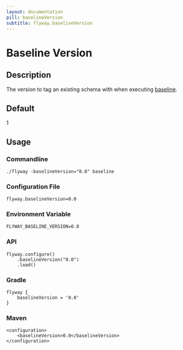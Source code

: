 ```yaml
---
layout: documentation
pill: baselineVersion
subtitle: flyway.baselineVersion
---
```


# Baseline Version

## Description
The version to tag an existing schema with when executing [baseline](/documentation/command/baseline).

## Default
1

## Usage

### Commandline
```
./flyway -baselineVersion="0.0" baseline
```

### Configuration File
```
flyway.baselineVersion=0.0
```

### Environment Variable
```
FLYWAY_BASELINE_VERSION=0.0
```

### API
```
flyway.configure()
    .baselineVersion("0.0")
    .load()
```

### Gradle
```
flyway {
    baselineVersion = '0.0'
}
```

### Maven
```
<configuration>
    <baselineVersion>0.0</baselineVersion>
</configuration>
```